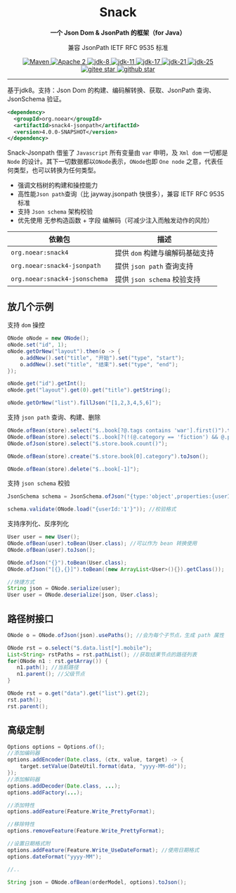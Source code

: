 <h1 align="center" style="text-align:center;">
  Snack
</h1>
<p align="center">
	<strong>一个 Json Dom & JsonPath 的框架（for Java）</strong>
</p>
<p align="center">
	兼容 JsonPath IETF RFC 9535 标准
</p>
<p align="center">
    <a target="_blank" href="https://central.sonatype.com/artifact/org.noear/snack4">
        <img src="https://img.shields.io/maven-central/v/org.noear/snack4.svg?label=Maven%20Central" alt="Maven" />
    </a>
    <a target="_blank" href="https://www.apache.org/licenses/LICENSE-2.0.txt">
		<img src="https://img.shields.io/:license-Apache2-blue.svg" alt="Apache 2" />
	</a>
    <a target="_blank" href="https://www.oracle.com/java/technologies/javase/javase-jdk8-downloads.html">
		<img src="https://img.shields.io/badge/JDK-8-green.svg" alt="jdk-8" />
	</a>
    <a target="_blank" href="https://www.oracle.com/java/technologies/javase/jdk11-archive-downloads.html">
		<img src="https://img.shields.io/badge/JDK-11-green.svg" alt="jdk-11" />
	</a>
    <a target="_blank" href="https://www.oracle.com/java/technologies/javase/jdk17-archive-downloads.html">
		<img src="https://img.shields.io/badge/JDK-17-green.svg" alt="jdk-17" />
	</a>
    <a target="_blank" href="https://www.oracle.com/java/technologies/javase/jdk21-archive-downloads.html">
		<img src="https://img.shields.io/badge/JDK-21-green.svg" alt="jdk-21" />
	</a>
    <a target="_blank" href="https://www.oracle.com/java/technologies/downloads/">
		<img src="https://img.shields.io/badge/JDK-25-green.svg" alt="jdk-25" />
	</a>
    <br />
    <a target="_blank" href='https://gitee.com/noear/snack3/stargazers'>
        <img src='https://gitee.com/noear/snack3/badge/star.svg' alt='gitee star'/>
    </a>
    <a target="_blank" href='https://github.com/noear/snack3/stargazers'>
        <img src="https://img.shields.io/github/stars/noear/snack3.svg?style=flat&logo=github" alt="github star"/>
    </a>
</p>

<hr />

基于jdk8。支持：Json Dom 的构建、编码解转换、获取、JsonPath 查询、JsonSchema 验证。

```xml
<dependency>
  <groupId>org.noear</groupId>
  <artifactId>snack4-jsonpath</artifactId>
  <version>4.0.0-SNAPSHOT</version>
</dependency>
```

Snack-Jsonpath 借鉴了 `Javascript` 所有变量由 `var` 申明，及 `Xml dom` 一切都是 `Node` 的设计。其下一切数据都以`ONode`表示，`ONode`也即 `One node` 之意，代表任何类型，也可以转换为任何类型。

* 强调文档树的构建和操控能力
* 高性能`Json path`查询（比 jayway.jsonpath 快很多），兼容 IETF RFC 9535 标准
* 支持 `Json schema` 架构校验
* 优先使用 无参构造函数 + 字段 编解码（可减少注入而触发动作的风险）


| 依赖包                           | 描述                      |  
|-------------------------------|-------------------------| 
| `org.noear:snack4`            | 提供 `dom` 构建与编解码基础支持 |   
| `org.noear:snack4-jsonpath`   | 提供 `json path` 查询支持     |   
| `org.noear:snack4-jsonschema` | 提供 `json schema` 校验支持   |  


## 放几个示例

支持 `dom` 操控

```java
ONode oNode = new ONode();
oNode.set("id", 1);
oNode.getOrNew("layout").then(o -> {
    o.addNew().set("title", "开始").set("type", "start");
    o.addNew().set("title", "结束").set("type", "end");
});

oNode.get("id").getInt();
oNode.get("layout").get(0).get("title").getString();

oNode.getOrNew("list").fillJson("[1,2,3,4,5,6]");
```


支持 `json path` 查询、构建、删除

```java
ONode.ofBean(store).select("$..book[?@.tags contains 'war'].first()").toBean(Book.class); //RFC9535 规范，可以没有括号
ONode.ofBean(store).select("$..book[?(!(@.category == 'fiction') && @.price < 40)].first()").toBean(Book.class);
ONode.ofJson(store).select("$.store.book.count()");

ONode.ofBean(store).create("$.store.book[0].category").toJson();

ONode.ofBean(store).delete("$..book[-1]");
```


支持 `json schema` 校验

```java
JsonSchema schema = JsonSchema.ofJson("{type:'object',properties:{userId:{type:'string'}}}"); //加载架构定义

schema.validate(ONode.load("{userId:'1'}")); //校验格式
```


支持序列化、反序列化

```java
User user = new User();
ONode.ofBean(user).toBean(User.class); //可以作为 bean 转换使用
ONode.ofBean(user).toJson();

ONode.ofJson("{}").toBean(User.class);
ONode.ofJson("[{},{}]").toBean((new ArrayList<User>(){}).getClass());

//快捷方式
String json = ONode.serialize(user);
User user = ONode.deserialize(json, User.class);
```

## 路径树接口

```java
ONode o = ONode.ofJson(json).usePaths(); //会为每个子节点，生成 path 属性

ONode rst = o.select("$.data.list[*].mobile");
List<String> rstPaths = rst.pathList(); //获取结果节点的路径列表
for(ONode n1 : rst.getArray()) {
   n1.path(); //当前路径
   n1.parent(); //父级节点
}

ONode rst = o.get("data").get("list").get(2);
rst.path();
rst.parent();
```



## 高级定制


```java
Options options = Options.of();
//添加编码器
options.addEncoder(Date.class, (ctx, value, target) -> {
    target.setValue(DateUtil.format(data, "yyyy-MM-dd"));
});
//添加解码器
options.addDecoder(Date.class, ...);
options.addFactory(...);

//添加特性
options.addFeature(Feature.Write_PrettyFormat);

//移除特性
options.removeFeature(Feature.Write_PrettyFormat);

//设置日期格式附
options.addFeature(Feature.Write_UseDateFormat); //使用日期格式
options.dateFormat("yyyy-MM");

//..

String json = ONode.ofBean(orderModel, options).toJson();
```

